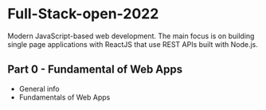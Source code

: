 # Full-Stack-open-2022
Modern JavaScript-based web development. The main focus is on building single page applications with ReactJS that use REST APIs built with Node.js.


## Part 0 - Fundamental of Web Apps
* General info
* Fundamentals of Web Apps
